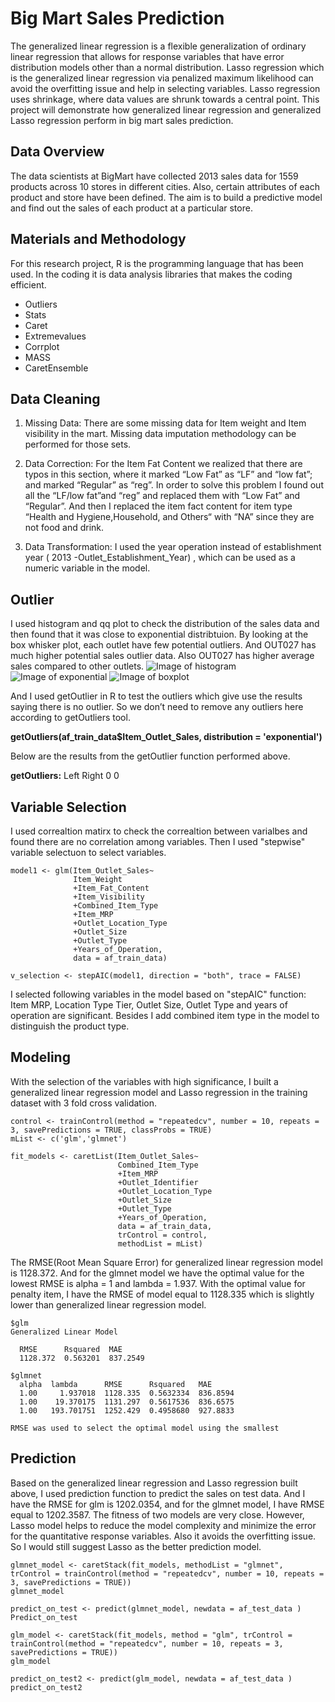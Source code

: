 # Big Mart Sales Prediction 
The generalized linear regression is a flexible generalization of ordinary linear regression that allows for response variables that have error distribution models other than a normal distribution. Lasso regression which is the generalized linear regression via penalized maximum likelihood can avoid the overfitting issue and help in selecting variables. Lasso regression uses shrinkage, where data values are shrunk towards a central point. This project will demonstrate how generalized linear regression and generalized Lasso regression perform in big mart sales prediction.

## Data Overview
The data scientists at BigMart have collected 2013 sales data for 1559 products across 10 stores in different cities. Also, certain attributes of each product and store have been defined. The aim is to build a predictive model and find out the sales of each product at a particular store.

## Materials and Methodology
For this research project, R is the programming language that has been
used. In the coding it is data analysis libraries that makes the coding
efficient.
* Outliers
* Stats
* Caret
* Extremevalues
* Corrplot
* MASS
* CaretEnsemble

## Data Cleaning
1. Missing Data:
There are some missing data for Item weight and Item visibility in the mart. Missing data imputation methodology can be performed for those sets.

1. Data Correction:
For the Item Fat Content we realized that there are typos in this section, where it marked “Low Fat” as “LF” and “low fat”; and marked “Regular” as “reg”. In order to solve this problem I found out all the “LF/low fat”and “reg” and replaced them with “Low Fat” and “Regular”. And then I replaced the item fact content for item type “Health and Hygiene,Household, and Others“ with “NA” since they are not food and drink.

1. Data Transformation:
I used the year operation instead of establishment year ( 2013 -Outlet_Establishment_Year) , which can be used as a numeric variable in the model.

## Outlier
I used histogram and qq plot to check the distribution of the sales data and then found that it was close to exponential distribtuion. 
By looking at the box whisker plot,  each outlet have few potential outliers. And OUT027 has much higher potential sales outlier data. Also OUT027 has higher average sales compared to other outlets. 
![Image of histogram](https://github.com/williamcheng200102/Big-Mart-Sales/blob/master/Image/sales_diagram.jpg) ![Image of exponential](https://github.com/williamcheng200102/Big-Mart-Sales/blob/master/Image/exponential%20qq%20plot.jpg)
![Image of boxplot](https://github.com/williamcheng200102/Big-Mart-Sales/blob/master/Image/boxplot.jpg)

And I used getOutlier in R to test the outliers which give use the results saying there is no outlier. So we don’t need to remove any outliers here according to getOutliers tool.

**getOutliers(af_train_data$Item_Outlet_Sales, distribution = 'exponential')**

Below are the results from the getOutlier function performed above. 

**getOutliers:**
 Left Right 
    0     0 

## Variable Selection
I used correaltion matirx to check the correaltion between varialbes and found there are no correlation among variables. Then I used "stepwise" variable selectuon to select variables.
```
model1 <- glm(Item_Outlet_Sales~
              Item_Weight
              +Item_Fat_Content
              +Item_Visibility
              +Combined_Item_Type
              +Item_MRP
              +Outlet_Location_Type
              +Outlet_Size
              +Outlet_Type
              +Years_of_Operation,
              data = af_train_data)

v_selection <- stepAIC(model1, direction = "both", trace = FALSE)

```
I selected following variables in the model based on "stepAIC" function: Item MRP, Location Type Tier, Outlet Size, Outlet Type and years of operation are significant. Besides I add combined item type in the model to distinguish the product type.

## Modeling
With the selection of the variables with high significance, I built a generalized linear regression model and Lasso regression in the training dataset with 3 fold cross validation.
```
control <- trainControl(method = "repeatedcv", number = 10, repeats = 3, savePredictions = TRUE, classProbs = TRUE)
mList <- c('glm','glmnet')

fit_models <- caretList(Item_Outlet_Sales~
                        Combined_Item_Type
                        +Item_MRP
                        +Outlet_Identifier
                        +Outlet_Location_Type
                        +Outlet_Size
                        +Outlet_Type
                        +Years_of_Operation,
                        data = af_train_data,
                        trControl = control, 
                        methodList = mList)
```
The RMSE(Root Mean Square Error)  for generalized linear regression model is 1128.372. And for the glmnet model we have the optimal value for the lowest RMSE is alpha = 1 and lambda = 1.937. With the optimal value for penalty item, I have the RMSE of model equal to 1128.335 which is slightly lower than generalized linear regression model.
```
$glm
Generalized Linear Model 

  RMSE      Rsquared  MAE     
  1128.372  0.563201  837.2549

$glmnet
  alpha  lambda      RMSE      Rsquared   MAE     
  1.00     1.937018  1128.335  0.5632334  836.8594
  1.00    19.370175  1131.297  0.5617536  836.6575
  1.00   193.701751  1252.429  0.4958680  927.8833

RMSE was used to select the optimal model using the smallest 
```
## Prediction
Based on the generalized linear regression and Lasso regression built above, I used prediction function to predict the sales on test data. And I have the RMSE for glm is 1202.0354, and for the glmnet model, I have RMSE equal to 1202.3587. The fitness of two models are very close. However, Lasso model helps to reduce the model complexity and minimize the error for the quantitative response variables. Also it avoids the overfitting issue. So I would still suggest Lasso as the better prediction model.

```
glmnet_model <- caretStack(fit_models, methodList = "glmnet", trControl = trainControl(method = "repeatedcv", number = 10, repeats = 3, savePredictions = TRUE))
glmnet_model

predict_on_test <- predict(glmnet_model, newdata = af_test_data )
Predict_on_test

glm_model <- caretStack(fit_models, method = "glm", trControl = trainControl(method = "repeatedcv", number = 10, repeats = 3, savePredictions = TRUE))
glm_model

predict_on_test2 <- predict(glm_model, newdata = af_test_data )
predict_on_test2
```


